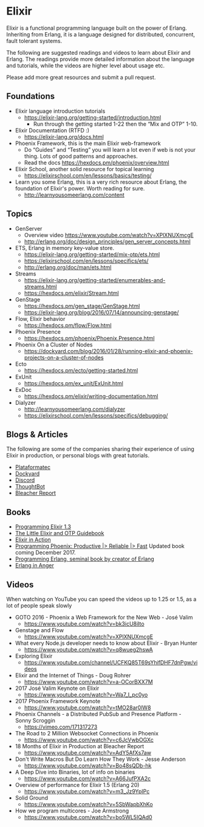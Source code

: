 # Elixir
Elixir is a functional programming language built on the power of Erlang. Inheriting from Erlang, it is a
language designed for distributed, concurrent, fault tolerant systems.

The following are suggested readings and videos to learn about Elixir and Erlang.
The readings provide more detailed information about the language and tutorials,
while the videos are higher level about usage etc.

Please add more great resources and submit a pull request.

## Foundations

* Elixir language introduction tutorials
  * https://elixir-lang.org/getting-started/introduction.html
    * Run through the getting started 1-22 then the “Mix and OTP” 1-10.
* Elixir Documentation (RTFD :) 
  * https://elixir-lang.org/docs.html
* Phoenix Framework, this is the main Elixir web-framework
  * Do “Guides” and “Testing” you will learn a lot even if web is not your thing. Lots of good patterns and approaches.
  * Read the docs https://hexdocs.pm/phoenix/overview.html
* Elixir School, another solid resource for topical learning
  * https://elixirschool.com/en/lessons/basics/testing/
* Learn you some Erlang, this is a very rich resource about Erlang, the foundation of Elixir's power. Worth reading for sure. 
  * http://learnyousomeerlang.com/content

## Topics

* GenServer
  * Overview video https://www.youtube.com/watch?v=XPlXNUXmcgE
  * http://erlang.org/doc/design_principles/gen_server_concepts.html
* ETS, Erlang in memory key-value store.
  * https://elixir-lang.org/getting-started/mix-otp/ets.html
  * https://elixirschool.com/en/lessons/specifics/ets/
  * http://erlang.org/doc/man/ets.html
* Streams
  * https://elixir-lang.org/getting-started/enumerables-and-streams.html
  * https://hexdocs.pm/elixir/Stream.html
* GenStage
  * https://hexdocs.pm/gen_stage/GenStage.html
  * https://elixir-lang.org/blog/2016/07/14/announcing-genstage/
* Flow, Elixir behavior
  * https://hexdocs.pm/flow/Flow.html
* Phoenix Presence
  * https://hexdocs.pm/phoenix/Phoenix.Presence.html
* Phoenix On a Cluster of Nodes
  * https://dockyard.com/blog/2016/01/28/running-elixir-and-phoenix-projects-on-a-cluster-of-nodes
* Ecto
  * https://hexdocs.pm/ecto/getting-started.html
* ExUnit
  * https://hexdocs.pm/ex_unit/ExUnit.html
* ExDoc
  * https://hexdocs.pm/elixir/writing-documentation.html
* Dialyzer
  * http://learnyousomeerlang.com/dialyzer
  * https://elixirschool.com/en/lessons/specifics/debugging/


## Blogs & Articles
The following are some of the companies sharing their experience of using Elixir in production, or personal blogs
with great tutorials.
* [Plataformatec](http://blog.plataformatec.com.br/tag/elixir/)
* [Dockyard](https://dockyard.com/blog/categories/elixir)
* [Discord](https://blog.discordapp.com/tagged/elixir)
* [ThoughtBot](https://robots.thoughtbot.com/tags/elixir)
* [Bleacher Report](https://dev.bleacherreport.com/tagged/elixir)


## Books

* [Programming Elixir 1.3](https://pragprog.com/book/elixir13/programming-elixir-1-3)
* [The Little Elixir and OTP Guidebook](https://www.amazon.com/Little-Elixir-OTP-Guidebook/dp/1633430111)
* [Elixir in Action](https://www.manning.com/books/elixir-in-action)
* [Programming Phoenix: Productive |> Reliable |> Fast](https://pragprog.com/book/phoenix/programming-phoenix) 
Updated book coming December 2017.
* [Programming Erlang, seminal book by creator of Erlang](https://www.amazon.com/Programming-Erlang-Concurrent-Pragmatic-Programmers/dp/193778553X)
* [Erlang in Anger](http://www.erlang-in-anger.com/)

## Videos
When watching on YouTube you can speed the videos up to 1.25 or 1.5, as a lot of people speak slowly

* GOTO 2016 - Phoenix a Web Framework for the New Web - José Valim
  * https://www.youtube.com/watch?v=bk3icU8iIto
* Genstage and Flow
  * https://www.youtube.com/watch?v=XPlXNUXmcgE 
* What every Node.js developer needs to know about Elixir - Bryan Hunter
  * https://www.youtube.com/watch?v=q8wueg2hswA
* Exploring Elixir
  * https://www.youtube.com/channel/UCFKQ85T69sYhifDHF7dnPgw/videos
* Elixir and the Internet of Things - Doug Rohrer
  * https://www.youtube.com/watch?v=a-OCorBXX7M
* 2017 José Valim Keynote on Elixir
  * https://www.youtube.com/watch?v=Wa7_I_pc0yo
* 2017 Phoenix Framework Keynote
  * https://www.youtube.com/watch?v=tMO28ar0lW8
* Phoenix Channels - a Distributed PubSub and Presence Platform - Sonny Scroggin
  * https://vimeo.com/171317273
* The Road to 2 Million Websocket Connections in Phoenix
  * https://www.youtube.com/watch?v=c6JcVwbOGXc
* 18 Months of Elixir in Production at Bleacher Report
  * https://www.youtube.com/watch?v=AdY5AfXs7aw
* Don't Write Macros But Do Learn How They Work - Jesse Anderson
  * https://www.youtube.com/watch?v=Bo48sQDb-hk
* A Deep Dive into Binaries, lot of info on binaries
  * https://www.youtube.com/watch?v=A66JufPXA2c
* Overview of performance for Elixir 1.5 (Erlang 20)
  * https://www.youtube.com/watch?v=m3_Jz9YpIPc
* Solid Ground
  * https://www.youtube.com/watch?v=5SbWapbXhKo
* How we program multicores - Joe Armstrong
  * https://www.youtube.com/watch?v=bo5WL5IQAd0

